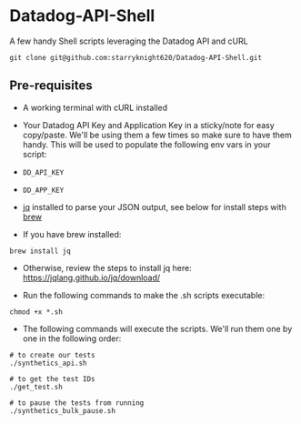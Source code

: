 # Datadog-API-Shell
A few handy Shell scripts leveraging the Datadog API and cURL

```
git clone git@github.com:starryknight620/Datadog-API-Shell.git
```

## Pre-requisites

- A working terminal with cURL installed  

- Your Datadog API Key and Application Key in a sticky/note for easy copy/paste. We'll be using them a few times so make sure to have them handy. This will be used to populate the following env vars in your script:

- `DD_API_KEY`  
- `DD_APP_KEY`  

- [jq](https://jqlang.github.io/jq/) installed to parse your JSON output, see below for install steps with [brew](https://brew.sh/)

- If you have brew installed:

```
brew install jq
```

- Otherwise, review the steps to install jq here: https://jqlang.github.io/jq/download/

- Run the following commands to make the .sh scripts executable:

```
chmod +x *.sh
```

- The following commands will execute the scripts. We'll run them one by one in the following order:

```
# to create our tests
./synthetics_api.sh 
```

```
# to get the test IDs
./get_test.sh 
```

```
# to pause the tests from running
./synthetics_bulk_pause.sh 
```
